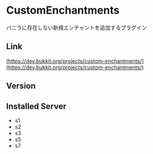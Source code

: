 # CustomEnchantments
バニラに存在しない新規エンチャントを追加するプラグイン

## Link
[https://dev.bukkit.org/projects/custom-enchantments/](https://dev.bukkit.org/projects/custom-enchantments/)

## Version

## Installed Server
- s1
- s2
- s3
- s5
- s7

